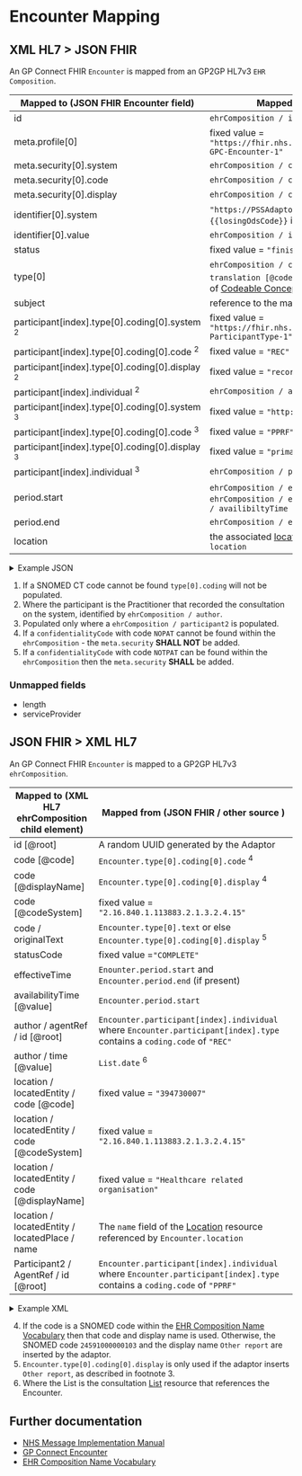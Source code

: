 # Encounter Mapping

## XML HL7 > JSON FHIR

An GP Connect FHIR `Encounter` is mapped from an GP2GP HL7v3 `EHR Composition`.

| Mapped to (JSON FHIR Encounter field)                        | Mapped from (XML HL7 / other source)                                                                                                                                                       |
|--------------------------------------------------------------|--------------------------------------------------------------------------------------------------------------------------------------------------------------------------------------------|
| id                                                           | `ehrComposition / id \[@root]`                                                                                                                                                             |
| meta.profile\[0]                                             | fixed value = `"https://fhir.nhs.uk/STU3/StructureDefinition/CareConnect-GPC-Encounter-1"`                                                                                                 |
| meta.security\[0].system                                     | `ehrComposition / confidentialityCode \[@code]`                                                                                                                                            |
| meta.security\[0].code                                       | `ehrComposition / confidentialityCode \[@codeSystem]`                                                                                                                                      |
| meta.security\[0].display                                    | `ehrComposition / confidentialityCode \[@displayName]`                                                                                                                                     |
| identifier\[0].system                                        | `"https://PSSAdaptor/{{losingOdsCode}}"` - where the `{{losingOdsCode}}` is the ODS code of the losing practice                                                                            |
| identifier\[0].value                                         | `ehrComposition / id \[@root]`                                                                                                                                                             |
| status                                                       | fixed value = `"finished"`                                                                                                                                                                 |
| type\[0]                                                     | `ehrComposition / code [@code]` or `ehrCompostion / code / translation [@code]` <sup>1</sup> as described in the XML > FHIR section of [Codeable Concept](../codeable%20concept/README.md) |
| subject                                                      | reference to the mapped [Patient](../patient/README.md)                                                                                                                                    |
| participant\[index].type\[0].coding\[0].system <sup>2</sup>  | fixed value = `"https://fhir.nhs.uk/STU3/CodeSystem/GPConnect-ParticipantType-1"`                                                                                                          |
| participant\[index].type\[0].coding\[0].code <sup>2</sup>    | fixed value = `"REC"`                                                                                                                                                                      |
| participant\[index].type\[0].coding\[0].display <sup>2</sup> | fixed value = `"recorder"`                                                                                                                                                                 |
| participant\[index].individual <sup>2</sup>                  | `ehrComposition / author / agentRef / id [@root]`                                                                                                                                          |
| participant\[index].type\[0].coding\[0].system <sup>3</sup>  | fixed value = `"http://hl7.org/fhir/v3/ParticipationType"`                                                                                                                                 |
| participant\[index].type\[0].coding\[0].code <sup>3</sup>    | fixed value = `"PPRF"`                                                                                                                                                                     |
| participant\[index].type\[0].coding\[0].display <sup>3</sup> | fixed value = `"primary performer"`                                                                                                                                                        |
| participant\[index].individual <sup>3</sup>                  | `ehrComposition / participant2[0] / AgentRef / id [@root] `                                                                                                                                |
| period.start                                                 | `ehrComposition / effectiveTime / center` or else  `ehrComposition / effectiveTime / low` or else `ehrComposition / availibiltyTime`                                                       |
| period.end                                                   | `ehrComposition / effectiveTime / high`                                                                                                                                                    |           
| location                                                     | the associated [location](../locations/README.md) identified by `ehrComposition / location`                                                                                                |

<details>
    <summary>Example JSON</summary>

```
 {
    "resource": {
        "resourceType": "Encounter",
        "id": "9FB8560B-A7FF-4F04-9E0B-CFBB4D0AF4E9",
        "meta": {
            "profile": [
                "https://fhir.nhs.uk/STU3/StructureDefinition/CareConnect-GPC-Encounter-1"
            ],
            "security": [
                {
                    "system": "http://hl7.org/fhir/v3/ActCode",
                    "code": "NOPAT",
                    "display": "no disclosure to patient, family or caregivers without attending provider's authorization"
                }
            ]
        },
        "identifier": [
            {
                "system": "https://PSSAdaptor/D5445",
                "value": "9FB8560B-A7FF-4F04-9E0B-CFBB4D0AF4E9"
            }
        ],
        "status": "finished",
        "type": [
            {
                "coding": [
                    {
                        "system": "http://snomed.info/sct",
                        "code": "24561000000109",
                        "display": "A+E report"
                    }
                ],
                "text": "GP Surgery"
            }
        ],
        "subject": {
            "reference": "Patient/cacf81fd-cb4c-49de-af29-d6968f4de978"
        },
        "participant": [
            {
                "type": [
                    {
                        "coding": [
                            {
                                "system": "https://fhir.nhs.uk/STU3/CodeSystem/GPConnect-ParticipantType-1",
                                "code": "REC",
                                "display": "recorder"
                            }
                        ]
                    }
                ],
                "individual": {
                    "reference": "Practitioner/2E86E940-9011-11EC-B1E5-0800200C9A66"
                }
            },
            {
                "type": [
                    {
                        "coding": [
                            {
                                "system": "http://hl7.org/fhir/v3/ParticipationType",
                                "code": "PPRF",
                                "display": "primary performer"
                            }
                        ]
                    }
                ],
                "individual": {
                    "reference": "Practitioner/70555A33-0550-405D-BB67-E9805440B38C"
                }
            }
        ],
        "period": {
            "start": "2010-01-13T15:20:00+00:00",
            "end": "2010-01-13T15:20:00+00:00"
        },
        "location": [
            {
                "location": {
                    "reference": "Location/5E54EFE1-70E8-433D-AB36-F62EC443E5C2"
                }
            }
        ]
    }
}

```
</details>

1. If a SNOMED CT code cannot be found `type[0].coding` will not be populated.
2. Where the participant is the Practitioner that recorded the consultation on the system, identified by `ehrComposition / author`.  
3. Populated only where a `ehrComposition / participant2` is populated.
4. If a `confidentialityCode` with code `NOPAT` cannot be found within the `ehrComposition` - the `meta.security` **SHALL NOT** be added.
5. If a `confidentialityCode` with code `NOTPAT` can be found within the `ehrComposition` then the `meta.security` **SHALL** be added.

### Unmapped fields

- length
- serviceProvider

## JSON FHIR > XML HL7
An GP Connect FHIR `Encounter` is mapped to a GP2GP HL7v3 `ehrComposition`.  

| Mapped to (XML HL7 ehrComposition child element) | Mapped from (JSON FHIR / other source )                                                                                   |
|--------------------------------------------------|---------------------------------------------------------------------------------------------------------------------------|
| id \[@root]                                      | A random UUID generated by the Adaptor                                                                                    |
| code \[@code]                                    | `Encounter.type[0].coding[0].code` <sup>4</sup>                                                                           |
| code \[@displayName]                             | `Encounter.type[0].coding[0].display` <sup>4</sup>                                                                        |
| code \[@codeSystem]                              | fixed value = `"2.16.840.1.113883.2.1.3.2.4.15"`                                                                          |
| code / originalText                              | `Encounter.type[0].text` or else `Encounter.type[0].coding[0].display` <sup>5</sup>                                       |
| statusCode                                       | fixed value =`"COMPLETE"`                                                                                                 |
| effectiveTime                                    | `Enounter.period.start` and `Encounter.period.end` (if present)                                                           |
| availabilityTime \[@value]                       | `Encounter.period.start`                                                                                                  |
| author / agentRef / id \[@root]                  | `Encounter.participant[index].individual` where `Encounter.participant[index].type` contains a `coding.code` of `"REC"`   | 
| author / time \[@value]                          | `List.date` <sup>6</sup>                                                                                                  |
| location / locatedEntity / code \[@code]         | fixed value = `"394730007"`                                                                                               |
| location / locatedEntity / code \[@codeSystem]   | fixed value = `"2.16.840.1.113883.2.1.3.2.4.15"`                                                                          |
| location / locatedEntity / code \[@displayName]  | fixed value = `"Healthcare related organisation"`                                                                         |
| location / locatedEntity / locatedPlace / name   | The `name` field of the [Location](../locations/README.md) resource referenced by `Encounter.location`                    |
| Participant2 / AgentRef / id \[@root]            | `Encounter.participant[index].individual` where `Encounter.participant[index].type` contains a `coding.code` of `"PPRF"`  | 


<details>
    <summary>Example XML</summary>

```
<ehrComposition classCode=\"COMPOSITION\" moodCode=\"EVN\">
    <id root=\"4BBABD06-93E2-4E87-9345-9B1171AC576F\" />
    <code code=\"24591000000103\" displayName=\"Other report\" codeSystem=\"2.16.840.1.113883.2.1.3.2.4.15\">
        <originalText>Surgery Consultation</originalText>
    </code>
    <statusCode code=\"COMPLETE\" />
    <effectiveTime>
        <low value=\"20190328103000\"/><high value=\"20190328103800\"/>
    </effectiveTime>
    <availabilityTime value=\"20190328103000\"/>
    <author typeCode=\"AUT\" contextControlCode=\"OP\">
        <time value=\"20190328103000\" />
        <agentRef classCode=\"AGNT\">
            <id root=\"4ED3292E-EC9E-400D-84D2-758CCDEA40A4\" />
        </agentRef>
    </author>
    <location typeCode="LOC">
        <locatedEntity classCode="LOCE">
            <code code="394730007" codeSystem="2.16.840.1.113883.2.1.3.2.4.15" displayName="Healthcare related organisation" />
            <locatedPlace classCode="PLC" determinerCode="INSTANCE">
                <name>Example location</name>
            </locatedPlace>
        </locatedEntity>
    </location>
    <Participant2 typeCode=\"PRF\" contextControlCode=\"OP\">
        <agentRef classCode=\"AGNT\">
            <id root=\"4ED3292E-EC9E-400D-84D2-758CCDEA40A4\"/>
        </agentRef>
    </Participant2>
    <component typeCode=\"COMP\">

    ...

    </component>
</ehrComposition>
```
</details>

4. If the code is a SNOMED code within the [EHR Composition Name Vocabulary](https://data.developer.nhs.uk/dms/mim/6.3.01/Vocabulary/EhrCompositionName.htm)
then that code and display name is used. Otherwise, the SNOMED code `24591000000103` and the display name `Other report` are inserted by the adaptor.
5. `Encounter.type[0].coding[0].display` is only used if the adaptor inserts `Other report`, as described in footnote 3.
6. Where the List is the consultation [List](../list/README.md) resource that references the Encounter.

## Further documentation
- [NHS Message Implementation Manual](https://digital.nhs.uk/developer/guides-and-documentation/message-implementation-manuals/)
- [GP Connect Encounter](https://developer.nhs.uk/apis/gpconnect-1-6-0/accessrecord_structured_development_encounter.html)
- [EHR Composition Name Vocabulary](https://data.developer.nhs.uk/dms/mim/6.3.01/Vocabulary/EhrCompositionName.htm)
